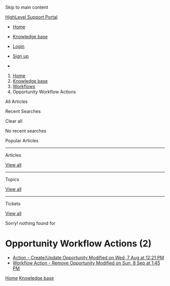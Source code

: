 Skip to main content

[ HighLevel Support Portal ](https://help.gohighlevel.com)

  * [ Home ](/support/home)
  * [ Knowledge base ](/support/solutions)

  * [Login](/support/login)
  * [Sign up](/support/signup)
  * 

  1. [Home](/support/home)
  2. [Knowledge base](/support/solutions)
  3. [Workflows](/support/solutions/48000455132)
  4. Opportunity Workflow Actions

All  Articles 

Recent Searches

Clear all

No recent searches

Popular Articles

* * *

Articles

[View all](/support/search/solutions)

* * *

Topics

[View all](/support/search/topics)

* * *

Tickets

[View all](/support/search/tickets)

Sorry! nothing found for   

# Opportunity Workflow Actions (2)

  * [ Action - Create/Update Opportunity Modified on Wed, 7 Aug at 12:21 PM  ](/support/solutions/articles/155000002476-action-create-update-opportunity)
  * [ Workflow Action - Remove Opportunity Modified on Sun, 8 Sep at 1:45 PM  ](/support/solutions/articles/155000003365-workflow-action-remove-opportunity)

[Home](/support/home) [Knowledge base](/support/solutions)
